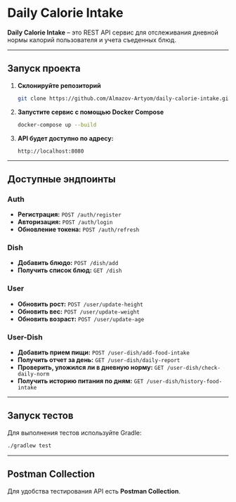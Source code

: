 # Daily Calorie Intake

**Daily Calorie Intake** – это REST API сервис для отслеживания дневной нормы калорий пользователя и учета съеденных блюд.

---

## Запуск проекта

1. **Склонируйте репозиторий**  
   ```sh
   git clone https://github.com/Almazov-Artyom/daily-calorie-intake.git
   ```

2. **Запустите сервис с помощью Docker Compose**  
   ```sh
   docker-compose up --build
   ```

3. **API будет доступно по адресу:**  
   ```
   http://localhost:8080
   ```

---

## Доступные эндпоинты

### Auth

- **Регистрация:** `POST /auth/register`  
- **Авторизация:** `POST /auth/login`
- **Обновление токена:** `POST /auth/refresh`    

### Dish

- **Добавить блюдо:** `POST /dish/add`
- **Получить список блюд:** `GET /dish`

### User
- **Обновить рост:** `POST /user/update-height`
- **Обновить вес:** `POST /user/update-weight`
- **Обновить возраст:** `POST /user/update-age`

### User-Dish
- **Добавить прием пищи:** `POST /user-dish/add-food-intake`
- **Получить отчет за день:** `GET /user-dish/daily-report`
- **Проверить, уложился ли в дневную норму:** `GET /user-dish/check-daily-norm`
- **Получить историю питания по дням:** `GET /user-dish/history-food-intake`

---

## Запуск тестов

Для выполнения тестов используйте Gradle:  

```sh
./gradlew test
```

---

## Postman Collection

Для удобства тестирования API есть **Postman Collection**.  
